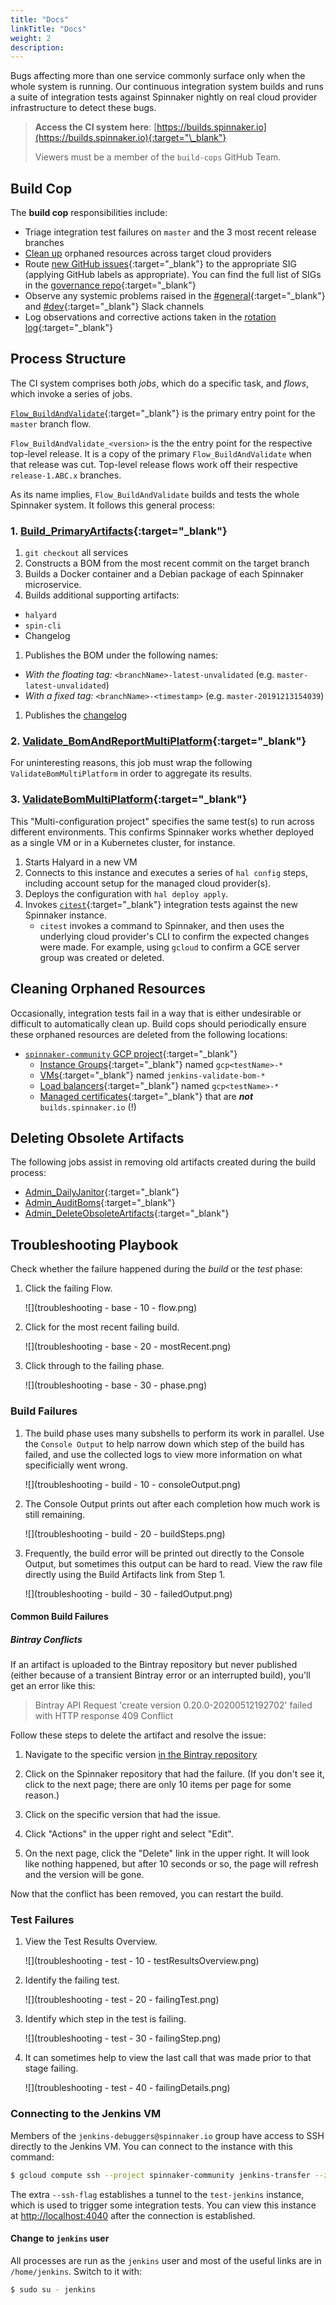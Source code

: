 ```yaml
---
title: "Docs"
linkTitle: "Docs"
weight: 2
description:
---
```


Bugs affecting more than one service commonly surface only when the whole system is running. Our continuous integration system builds and runs a suite of integration tests against Spinnaker nightly on real cloud provider infrastructure to detect these bugs.

> **Access the CI system here**: [https://builds.spinnaker.io](https://builds.spinnaker.io){:target="\_blank"}
>
> Viewers must be a member of the `build-cops` GitHub Team.

## Build Cop

The **build cop** responsibilities include:

* Triage integration test failures on `master` and the 3 most recent release branches
* [Clean up](#cleaning-orphaned-resources) orphaned resources across target cloud providers
* Route [new GitHub issues](https://github.com/spinnaker/spinnaker/issues){:target="\_blank"} to the appropriate SIG
  (applying GitHub labels as appropriate). You can find the full list of SIGs in the
  [governance repo](https://github.com/spinnaker/governance/blob/master/sig-index.md){:target="\_blank"}
* Observe any systemic problems raised in the [#general](https://spinnakerteam.slack.com/messages/general/){:target="\_blank"}
  and [#dev](https://spinnakerteam.slack.com/messages/dev/){:target="\_blank"} Slack channels
* Log observations and corrective actions taken in the [rotation log](https://docs.google.com/document/d/1T0kifZ0C7zSIKOy2McKfmDnwvmRuU5Z3t81Tly6kH1M/edit#){:target="\_blank"}

## Process Structure

The CI system comprises both _jobs_, which do a specific task, and _flows_, which invoke a series of jobs.

[`Flow_BuildAndValidate`](https://builds.spinnaker.io/job/Flow_BuildAndValidate/){:target="\_blank"} is the primary entry point for the `master` branch flow.

`Flow_BuildAndValidate_<version>` is the the entry point for the respective top-level release. It is a copy of the primary `Flow_BuildAndValidate` when that release was cut. Top-level release flows work off their respective `release-1.ABC.x` branches.

As its name implies, `Flow_BuildAndValidate` builds and tests the whole Spinnaker system. It follows this general process:

### 1. [Build_PrimaryArtifacts](https://builds.spinnaker.io/job/Build_PrimaryArtifacts/){:target="\_blank"}

1. `git checkout` all services
1. Constructs a BOM from the most recent commit on the target branch
1. Builds a Docker container and a Debian package of each Spinnaker microservice.
1. Builds additional supporting artifacts:
  * `halyard`
  * `spin-cli`
  * Changelog
1. Publishes the BOM under the following names:
  * _With the floating tag:_ `<branchName>-latest-unvalidated` (e.g. `master-latest-unvalidated`)
  * _With a fixed tag:_ `<branchName>-<timestamp>` (e.g. `master-20191213154039`)
1. Publishes the [changelog](https://gist.github.com/spinnaker-release/4f8cd09490870ae9ebf78be3be1763ee)

### 2. [Validate_BomAndReportMultiPlatform](https://builds.spinnaker.io/job/Validate_BomAndReportMultiPlatform/){:target="\_blank"}

For uninteresting reasons, this job must wrap the following `ValidateBomMultiPlatform` in order to aggregate its results.

### 3. [ValidateBomMultiPlatform](https://builds.spinnaker.io/job/Validate_BomMultiPlatform/){:target="\_blank"}

This "Multi-configuration project" specifies the same test(s) to run across different environments. This confirms
Spinnaker works whether deployed as a single VM or in a Kubernetes cluster, for instance.

1. Starts Halyard in a new VM
1. Connects to this instance and executes a series of `hal config` steps, including account setup for the managed cloud provider(s).
1. Deploys the configuration with `hal deploy apply`.
1. Invokes [`citest`](https://github.com/google/citest){:target="\_blank"} integration tests against the new Spinnaker instance.
    * `citest` invokes a command to Spinnaker, and then uses the underlying cloud provider's CLI to confirm the expected changes were made. For example, using `gcloud` to confirm a GCE server group was created or deleted.

## Cleaning Orphaned Resources

Occasionally, integration tests fail in a way that is either undesirable or difficult to automatically clean up. Build cops should periodically ensure these orphaned resources are deleted from the following locations:

* [`spinnaker-community` GCP project](https://console.cloud.google.com/home/dashboard?organizationId=912934373776&project=spinnaker-community){:target="\_blank"}
  * [Instance Groups](https://console.cloud.google.com/compute/instanceGroups/list?organizationId=912934373776&project=spinnaker-community&instanceGroupsTablesize=50&instanceGroupsTablequery=%255B%257B_22k_22_3A_22name_22_2C_22t_22_3A10_2C_22v_22_3A_22_5C_22gcp*_5C_22_22%257D%255D){:target="\_blank"} named `gcp<testName>-*`
  * [VMs](https://console.cloud.google.com/compute/instances?organizationId=912934373776&project=spinnaker-community&instancessize=50&instancesquery=%255B%257B_22k_22_3A_22name_22_2C_22t_22_3A10_2C_22v_22_3A_22_5C_22jenkins-validate-bom*_5C_22_22%257D%255D){:target="\_blank"} named `jenkins-validate-bom-*`
  * [Load balancers](https://console.cloud.google.com/net-services/loadbalancing/loadBalancers/list?project=spinnaker-community&organizationId=912934373776&filter=%255B%257B_22k_22_3A_22Name_22_2C_22t_22_3A10_2C_22v_22_3A_22_5C_22gcp*_5C_22_22%257D%255D){:target="\_blank"} named `gcp<testName>-*`
  * [Managed certificates](https://console.cloud.google.com/net-services/loadbalancing/advanced/sslCertificates/list?project=spinnaker-community&organizationId=912934373776&sslCertificateTablesize=50&sslCertificateTablequery=%255B%257B_22k_22_3A_22domain_22_2C_22t_22_3A10_2C_22v_22_3A_22_5C_22localhost_5C_22_22%257D%255D){:target="\_blank"} that are _**not**_ `builds.spinnaker.io` (!)

## Deleting Obsolete Artifacts

The following jobs assist in removing old artifacts created during the build process:
* [Admin_DailyJanitor](https://builds.spinnaker.io/view/5%20Admin/job/Admin_DailyJanitor/){:target="\_blank"}
* [Admin_AuditBoms](https://builds.spinnaker.io/view/5%20Admin/job/Admin_AuditBoms/){:target="\_blank"}
* [Admin_DeleteObsoleteArtifacts](https://builds.spinnaker.io/view/5%20Admin/job/Admin_DeleteObsoleteArtifacts/){:target="\_blank"}

## Troubleshooting Playbook

Check whether the failure happened during the _build_ or the _test_ phase:

1. Click the failing Flow.

    ![](troubleshooting - base - 10 - flow.png)

1. Click for the most recent failing build.

    ![](troubleshooting - base - 20 - mostRecent.png)

1. Click through to the failing phase.

    ![](troubleshooting - base - 30 - phase.png)

### Build Failures

1. The build phase uses many subshells to perform its work in parallel. Use the `Console Output`
to help narrow down which step of the build has failed, and use the collected logs to view more information
on what specificially went wrong.

    ![](troubleshooting - build - 10 - consoleOutput.png)

1. The Console Output prints out after each completion how much work is still remaining.

    ![](troubleshooting - build - 20 - buildSteps.png)

1. Frequently, the build error will be printed out directly to the Console Output, but sometimes this output can be hard to read. View the raw file directly using the Build Artifacts link from Step 1.

    ![](troubleshooting - build - 30 - failedOutput.png)

#### Common Build Failures

##### Bintray Conflicts

If an artifact is uploaded to the Bintray repository but never published
(either because of a transient Bintray error or an interrupted build), you'll
get an error like this:

> Bintray API Request 'create version 0.20.0-20200512192702' failed with HTTP response 409 Conflict

Follow these steps to delete the artifact and resolve the issue:

1. Navigate to the specific version [in the Bintray
   repository](https://bintray.com/beta/#/spinnaker-releases/jars?tab=packages)

1. Click on the Spinnaker repository that had the failure. (If you don't see
it, click to the next page; there are only 10 items per page for some reason.)

1. Click on the specific version that had the issue.

1. Click "Actions" in the upper right and select "Edit". 

1. On the next page, click the "Delete" link in the upper right. It
will look like nothing happened, but after 10 seconds or so, the page will
refresh and the version will be gone.

Now that the conflict has been removed, you can restart the build.

### Test Failures

1. View the Test Results Overview.

    ![](troubleshooting - test - 10 - testResultsOverview.png)

1. Identify the failing test.

    ![](troubleshooting - test - 20 - failingTest.png)

1. Identify which step in the test is failing.

    ![](troubleshooting - test - 30 - failingStep.png)

1. It can sometimes help to view the last call that was made prior to that stage failing.

    ![](troubleshooting - test - 40 - failingDetails.png)

### Connecting to the Jenkins VM

Members of the `jenkins-debuggers@spinnaker.io` group have access to SSH directly to the Jenkins VM. You can connect to the instance with this command:

```bash
$ gcloud compute ssh --project spinnaker-community jenkins-transfer --zone us-central1-f --ssh-flag "-L 4040:test-jenkins:8080"
```

The extra `--ssh-flag` establishes a tunnel to the `test-jenkins` instance, which is used to trigger some integration tests. You can view this instance at [http://localhost:4040](http://localhost:4040) after the connection is established.

#### Change to `jenkins` user

All processes are run as the `jenkins` user and most of the useful links are in `/home/jenkins`. Switch to it with:

```bash
$ sudo su - jenkins
```
